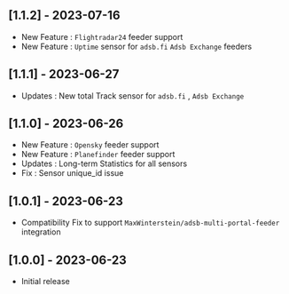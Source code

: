 ## [1.1.2] - 2023-07-16

- New Feature : `Flightradar24` feeder support
- New Feature : `Uptime` sensor for `adsb.fi` `Adsb Exchange` feeders

## [1.1.1] - 2023-06-27

- Updates : New total Track sensor for `adsb.fi` , `Adsb Exchange`

## [1.1.0] - 2023-06-26

- New Feature : `Opensky` feeder support
- New Feature : `Planefinder` feeder support
- Updates : Long-term Statistics for all sensors
- Fix : Sensor unique_id issue

## [1.0.1] - 2023-06-23

- Compatibility Fix to support `MaxWinterstein/adsb-multi-portal-feeder` integration

## [1.0.0] - 2023-06-23

- Initial release
